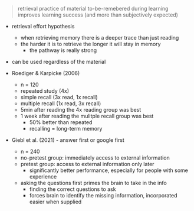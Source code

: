 > retrieval practice of material to-be-remebered during learning improves learning success (and more than subjectively expected)

- retrieval effort hypothesis
	- when retrieving memory there is a deeper trace than just reading
	- the harder it is to retrieve the longer it will stay in memory
		- the pathway is really strong
- can be used regardless of the material


- Roediger & Karpicke (2006)
	- n = 120
	- repeated study (4x)
	- simple recall (3x read, 1x recall)
	- multiple recall (1x read, 3x recall)
	- 5min after reading the 4x reading group was best
	- 1 week after reading the mulitple recall group was best
		- 50% better than repeated
		- recalling = long-term memory

- Giebl et al. (2021) - answer first or google first
	- n = 240
	- no-pretest group: immediately access to external information
	- pretest group: access to external information only later
		- significantly better performance, especially for people with some experience
	- asking the questions first primes the brain to take in the info
		- finding the correct questions to ask
		- forces brain to identify the missing information, incorporated easier when supplied